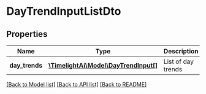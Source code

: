 # DayTrendInputListDto

## Properties
Name | Type | Description | Notes
------------ | ------------- | ------------- | -------------
**day_trends** | [**\TimelightAi\Model\DayTrendInput[]**](DayTrendInput.md) | List of day trends | 

[[Back to Model list]](../README.md#documentation-for-models) [[Back to API list]](../README.md#documentation-for-api-endpoints) [[Back to README]](../README.md)


